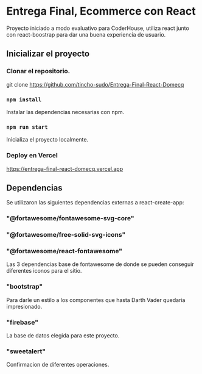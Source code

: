 # Entrega Final, Ecommerce con React

Proyecto iniciado a modo evaluativo para CoderHouse, utiliza react junto con react-boostrap para dar una buena experiencia de usuario.

## Inicializar el proyecto

### Clonar el repositorio.

git clone https://github.com/tincho-sudo/Entrega-Final-React-Domecq

### `npm install`

Instalar las dependencias necesarias con npm.

### `npm run start`

Inicializa el proyecto localmente.


### Deploy en Vercel

https://entrega-final-react-domecq.vercel.app


## Dependencias

Se utilizaron las siguientes dependencias externas a react-create-app:

### "@fortawesome/fontawesome-svg-core"
### "@fortawesome/free-solid-svg-icons"
### "@fortawesome/react-fontawesome"

Las 3 dependencias base de fontawesome de donde se pueden conseguir diferentes iconos para el sitio.

### "bootstrap"

Para darle un estilo a los componentes que hasta Darth Vader quedaria impresionado.

### "firebase"

La base de datos elegida para este proyecto.

### "sweetalert"

Confirmacion de diferentes operaciones.
